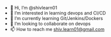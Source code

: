 - 👋 Hi, I’m @shivlearn01
- 👀 I’m interested in learning devops and CI/CD
- 🌱 I’m currently learning Git/Jenkins/Dockers
- 💞️ I’m looking to collaborate on devops
- 📫 How to reach me shiv.learn01@gmail.com

<!---
shivlearn01/shivlearn01 is a ✨ special ✨ repository because its `README.md` (this file) appears on your GitHub profile.
You can click the Preview link to take a look at your changes.
--->
